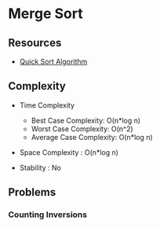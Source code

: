 # Merge Sort

## Resources

- [Quick Sort Algorithm](https://www.programiz.com/dsa/quick-sort)

## Complexity

- Time Complexity

  - Best Case Complexity: O(n\*log n)
  - Worst Case Complexity: O(n^2)
  - Average Case Complexity: O(n\*log n)

- Space Complexity : O(n\*log n)

- Stability : No

## Problems

### Counting Inversions
